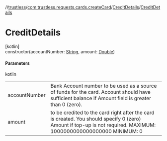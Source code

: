 //[trustless](../../../index.md)/[com.trustless.requests.cards.createCard](../index.md)/[CreditDetails](index.md)/[CreditDetails](-credit-details.md)

# CreditDetails

[kotlin]\
constructor(accountNumber: [String](https://kotlinlang.org/api/latest/jvm/stdlib/kotlin/-string/index.html), amount: [Double](https://kotlinlang.org/api/latest/jvm/stdlib/kotlin/-double/index.html))

#### Parameters

kotlin

| | |
|---|---|
| accountNumber | Bank Account number to be used as a source of funds for the card. Account should have sufficient balance if Amount field is greater than 0 (zero). |
| amount | to be credited to the card right after the card is created. You should specify 0 (zero) Amount if top-up is not required. MAXIMUM: 1000000000000000000 MINIMUM: 0 |
